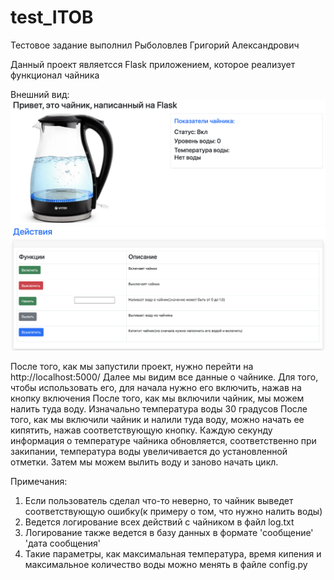 # test_ITOB

Тестовое задание выполнил Рыболовлев Григорий Александрович

Данный проект являетсся Flask приложением, которое реализует функционал чайника

Внешний вид:
![Image alt](https://github.com/GrishaRybolovel/test_ITOB/blob/main/Screenshot%202023-02-16%20at%2002.35.39.png)
![Image alt](https://github.com/GrishaRybolovel/test_ITOB/blob/main/Screenshot%202023-02-16%20at%2002.35.57.png)

После того, как мы запустили проект, нужно перейти на http://localhost:5000/
Далее мы видим все данные о чайнике. Для того, чтобы использовать его, для начала нужно его включить, нажав на кнопку включения
После того, как мы включили чайник, мы можем налить туда воду. Изначально температура воды 30 градусов
После того, как мы включили чайник и налили туда воду, можно начать ее кипятить, нажав соответствующую кнопку. Каждую секунду
информация о температуре чайника обновляется, соответственно при закипании, температура воды увеличивается до установленной отметки.
Затем мы можем вылить воду и заново начать цикл.

Примечания:
1) Если пользователь сделал что-то неверно, то чайник выведет соответствующую ошибку(к примеру о том, что нужно налить воды)
2) Ведется логирование всех действий с чайником в файл log.txt
3) Логирование также ведется в базу данных в формате 'сообщение' 'дата сообщения'
4) Такие параметры, как максимальная температура, время кипения и максимальное количество воды можно менять в файле config.py
